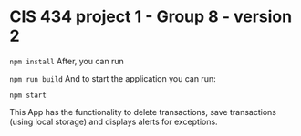 # CIS 434 project 1 - Group 8 - version 2


`npm install`
After, you can run

`npm run build`
And to start the application you can run:

`npm start`                                                                                                                                                    

This App has the functionality to delete transactions, save transactions (using local storage) and displays alerts for exceptions.
#
